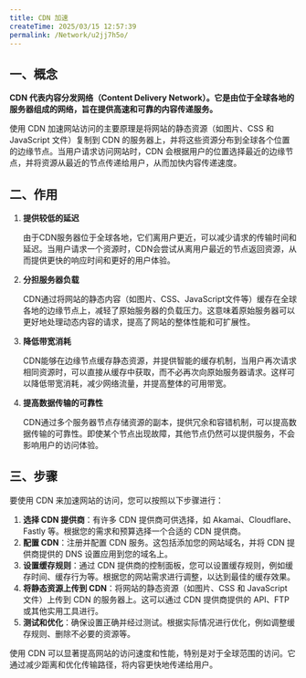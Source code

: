 ```yaml
---
title: CDN 加速
createTime: 2025/03/15 12:57:39
permalink: /Network/u2jj7h5o/
---
```


## 一、概念

**CDN 代表内容分发网络（Content Delivery Network）。它是由位于全球各地的服务器组成的网络，旨在提供高速和可靠的内容传递服务。**

使用 CDN 加速网站访问的主要原理是将网站的静态资源（如图片、CSS 和 JavaScript 文件）复制到 CDN 的服务器上，并将这些资源分布到全球各个位置的边缘节点。当用户请求访问网站时，CDN 会根据用户的位置选择最近的边缘节点，并将资源从最近的节点传递给用户，从而加快内容传递速度。

## 二、作用

1. **提供较低的延迟**

   由于CDN服务器位于全球各地，它们离用户更近，可以减少请求的传输时间和延迟。当用户请求一个资源时，CDN会尝试从离用户最近的节点返回资源，从而提供更快的响应时间和更好的用户体验。

2. **分担服务器负载**

   CDN通过将网站的静态内容（如图片、CSS、JavaScript文件等）缓存在全球各地的边缘节点上，减轻了原始服务器的负载压力。这意味着原始服务器可以更好地处理动态内容的请求，提高了网站的整体性能和可扩展性。

3. **降低带宽消耗**

   CDN能够在边缘节点缓存静态资源，并提供智能的缓存机制，当用户再次请求相同资源时，可以直接从缓存中获取，而不必再次向原始服务器请求。这样可以降低带宽消耗，减少网络流量，并提高整体的可用带宽。

4. **提高数据传输的可靠性**

   CDN通过多个服务器节点存储资源的副本，提供冗余和容错机制，可以提高数据传输的可靠性。即使某个节点出现故障，其他节点仍然可以提供服务，不会影响用户的访问体验。

## 三、步骤

要使用 CDN 来加速网站的访问，您可以按照以下步骤进行：

1. **选择 CDN 提供商**：有许多 CDN 提供商可供选择，如 Akamai、Cloudflare、Fastly 等。根据您的需求和预算选择一个合适的 CDN 提供商。
2. **配置 CDN**：注册并配置 CDN 服务。这包括添加您的网站域名，并将 CDN 提供商提供的 DNS 设置应用到您的域名上。
3. **设置缓存规则**：通过 CDN 提供商的控制面板，您可以设置缓存规则，例如缓存时间、缓存行为等。根据您的网站需求进行调整，以达到最佳的缓存效果。
4. **将静态资源上传到 CDN**：将网站的静态资源（如图片、CSS 和 JavaScript 文件）上传到 CDN 的服务器上。这可以通过 CDN 提供商提供的 API、FTP 或其他实用工具进行。
5. **测试和优化**：确保设置正确并经过测试。根据实际情况进行优化，例如调整缓存规则、删除不必要的资源等。

使用 CDN 可以显著提高网站的访问速度和性能，特别是对于全球范围的访问。它通过减少距离和优化传输路径，将内容更快地传递给用户。
